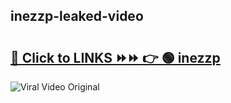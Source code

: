 
 ## inezzp-leaked-video 

# <h2><a href="https://clipsfans.com/inezzp&ref=git">🔗 Click to LINKS ⏩⏩ 👉 🟢 inezzp </a></h2>

<a href="https://clipsfans.com/inezzp&ref=git" rel="nofollow" data-target="animated-image.originalLink"><img src="https://i.ibb.co.com/xMMVF88/686577567.gif" alt="Viral Video Original" style="max-width: 100%; display: inline-block;" data-target="animated-image.originalImage"></a>
